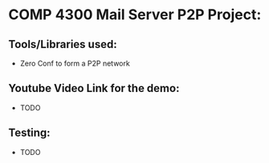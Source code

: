 # COMP 4300 Mail Server P2P Project:

## Tools/Libraries used:
   - Zero Conf to form a P2P network

## Youtube Video Link for the demo:
  - TODO

## Testing:
  - TODO